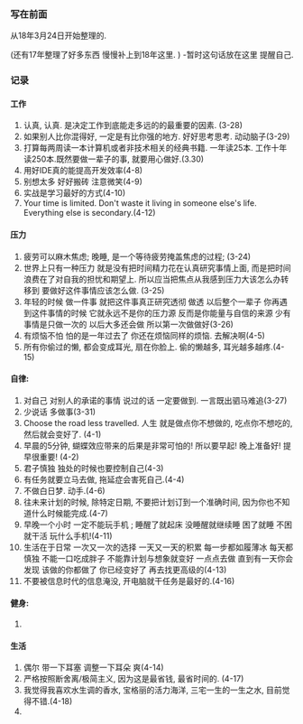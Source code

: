 ### 写在前面

从18年3月24日开始整理的. 

(还有17年整理了好多东西 慢慢补上到18年这里. ) -暂时这句话放在这里 提醒自己. 

### 记录

#### 工作

1. 认真, 认真. 是决定工作到底能走多远的的最重要的因素. (3-28)
2. 如果别人比你混得好, 一定是有比你强的地方. 好好思考思考. 动动脑子(3-29)
3. 打算每两周读一本计算机或者非技术相关的经典书籍. 一年读25本. 工作十年读250本.既然要做一辈子的事, 就要用心做好.(3.30)
4. 用好IDE真的能提高开发效率(4-8)
5. 别想太多 好好搬砖 注意微笑(4-9)
6. 实战是学习最好的方式(4-10)
7. Your time is limited. Don't waste it living in someone else's life. Everything else is secondary.(4-12)

#### 压力

1. 疲劳可以麻木焦虑; 晚睡, 是一个等待疲劳掩盖焦虑的过程;  (3-24)
2. 世界上只有一种压力 就是没有把时间精力花在认真研究事情上面, 而是把时间浪费在了对自我的担忧和期望上. 所以应当把焦点从我感到压力大该怎么办转移到 要做好这件事情应该怎么做. (3-25)
3. 年轻的时候 做一件事 就把这件事真正研究透彻 做透 以后整个一辈子 你再遇到这件事情的时候 它就永远不是你的压力源 反而是你能量与自信的来源 少有事情是只做一次的 以后大多还会做 所以第一次做做好(3-26)
4. 有烦恼不怕 怕的是一年过去了 你还在烦恼同样的烦恼. 去解决啊(4-5)
5. 所有你偷过的懒, 都会变成耳光, 扇在你脸上. 偷的懒越多, 耳光越多越疼.(4-15)



#### 自律:

1. 对自己 对别人的承诺的事情 说过的话 一定要做到. 一言既出驷马难追(3-27)
2. 少说话 多做事(3-31)
3. Choose the road less travelled. 人生 就是做点你不想做的, 吃点你不想吃的, 然后就会变好了. (4-1)
4. 早晨的5分钟, 蝴蝶效应带来的后果是非常可怕的! 所以要早起! 晚上准备好! 提早很重要! (4-2)
5. 君子慎独 独处的时候也要控制自己(4-3)
6. 有任务就要立马去做, 拖延症会害死自己.(4-4)
7. 不做白日梦. 动手.(4-6)
8. 往未来计划的时候, 除特定日期, 不要把计划订到一个准确时间, 因为你也不知道什么时候能完成.(4-7)
9. 早晚一个小时 一定不能玩手机 ; 睡醒了就起床 没睡醒就继续睡 困了就睡 不困就干活 玩什么手机!(4-11)
10. 生活在于日常 一次又一次的选择 一天又一天的积累 每一步都如履薄冰 每天都慎独 不能一口吃成胖子 不能靠计划与想象就变好 一点点去做 直到有一天你会发现 该做的你都做了 你已经变好了 再去找更高级的(4-13)
11.  不要被信息时代的信息淹没, 开电脑就干任务是最好的.(4-16)


#### 健身:

1. ​

#### 生活

1. 偶尔 带一下耳塞 调整一下耳朵 爽(4-14)
2. 严格按照断舍离/极简主义, 因为这是最省钱, 最省时间的. (4-17)
3. 我觉得我喜欢水生调的香水, 宝格丽的活力海洋, 三宅一生的一生之水, 目前觉得不错.(4-18)
4. ​